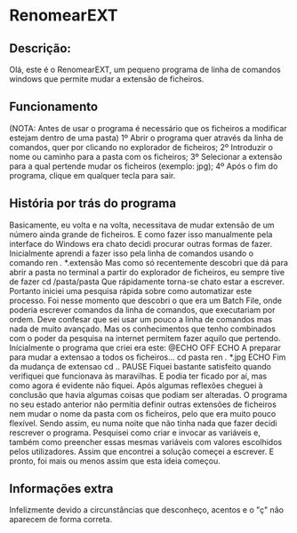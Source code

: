 # RenomearEXT
## Descrição:
Olá, este é o RenomearEXT, um pequeno programa de linha de comandos windows que permite mudar a extensão de ficheiros.

## Funcionamento
(NOTA: Antes de usar o programa é necessário que os ficheiros a modificar estejam dentro de uma pasta)
1º Abrir o programa quer através da linha de comandos, quer por clicando no explorador de ficheiros;
2º Introduzir o nome ou caminho para a pasta com os ficheiros;
3º Selecionar a extensão para a qual pertende mudar os ficheiros (exemplo: jpg);
4º Após o fim do programa, clique em qualquer tecla para sair.

## História por trás do programa
Basicamente, eu volta e na volta, necessitava de mudar extensão de um número ainda grande de ficheiros.
E como fazer isso manualmente pela interface do Windows era chato decidi procurar outras formas de fazer.
Inicialmente aprendi a fazer isso pela linha de comandos usando o comando
    ren *.* *.extensão
Mas como só recentemente descobri que dá para abrir a pasta no terminal a partir do explorador de ficheiros, eu sempre tive de fazer
    cd /pasta/pasta
Que rápidamente torna-se chato estar a escrever.
Portanto iniciei uma pesquisa rápida sobre como automatizar este processo.
Foi nesse momento que descobri o que era um Batch File, onde poderia escrever comandos da linha de comandos, que executariam por ordem.
Deve confesar que sei usar um pouco a linha de comandos mas nada de muito avançado. Mas os conhecimentos que tenho combinados com o poder da pesquisa na internet permitem fazer aquilo que pertendo.
Inícialmente o programa que criei era este:
    @ECHO OFF
    ECHO A preparar para mudar a extensao a todos os ficheiros...
    cd pasta
    ren *.* *.jpg
    ECHO Fim da mudança de extensao
    cd ..
    PAUSE
Fiquei bastante satisfeito quando verifiquei que funcionava às maravilhas.
E podia ter ficado por aí, mas como agora é evidente não fiquei.
Após algumas reflexões cheguei à conclusão que havia algumas coisas que podiam ser alteradas.
O programa no seu estado anterior não permitia definir outras extensões de ficheiros nem mudar o nome da pasta com os ficheiros, pelo que era muito pouco flexível.
Sendo assim, eu numa noite que não tinha nada que fazer decidi rescrever o programa.
Pesquisei como criar e invocar as variáveis e, também como preencher essas mesmas variáveis com valores escolhidos pelos utilizadores.
Assim que encontrei a solução começei a escrever.
E pronto, foi mais ou menos assim que esta ideia começou.

## Informações extra
Infelizmente devido a circunstâncias que desconheço, acentos e o "ç" não aparecem de forma correta.
